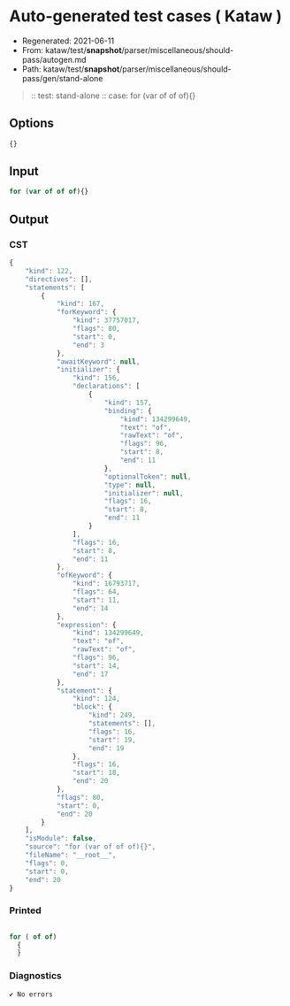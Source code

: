 # Auto-generated test cases ( Kataw )
- Regenerated: 2021-06-11
- From: kataw/test/__snapshot__/parser/miscellaneous/should-pass/autogen.md
- Path: kataw/test/__snapshot__/parser/miscellaneous/should-pass/gen/stand-alone
> :: test: stand-alone
> :: case: for (var of of of){}
## Options

`````js
{}
`````
## Input

`````js
for (var of of of){}
`````
## Output

### CST

```javascript
{
    "kind": 122,
    "directives": [],
    "statements": [
        {
            "kind": 167,
            "forKeyword": {
                "kind": 37757017,
                "flags": 80,
                "start": 0,
                "end": 3
            },
            "awaitKeyword": null,
            "initializer": {
                "kind": 156,
                "declarations": [
                    {
                        "kind": 157,
                        "binding": {
                            "kind": 134299649,
                            "text": "of",
                            "rawText": "of",
                            "flags": 96,
                            "start": 8,
                            "end": 11
                        },
                        "optionalToken": null,
                        "type": null,
                        "initializer": null,
                        "flags": 16,
                        "start": 8,
                        "end": 11
                    }
                ],
                "flags": 16,
                "start": 8,
                "end": 11
            },
            "ofKeyword": {
                "kind": 16793717,
                "flags": 64,
                "start": 11,
                "end": 14
            },
            "expression": {
                "kind": 134299649,
                "text": "of",
                "rawText": "of",
                "flags": 96,
                "start": 14,
                "end": 17
            },
            "statement": {
                "kind": 124,
                "block": {
                    "kind": 249,
                    "statements": [],
                    "flags": 16,
                    "start": 19,
                    "end": 19
                },
                "flags": 16,
                "start": 18,
                "end": 20
            },
            "flags": 80,
            "start": 0,
            "end": 20
        }
    ],
    "isModule": false,
    "source": "for (var of of of){}",
    "fileName": "__root__",
    "flags": 0,
    "start": 0,
    "end": 20
}
```

### Printed

```javascript

for ( of of)
  {
  }
```

### Diagnostics

```javascript
✔ No errors
```

